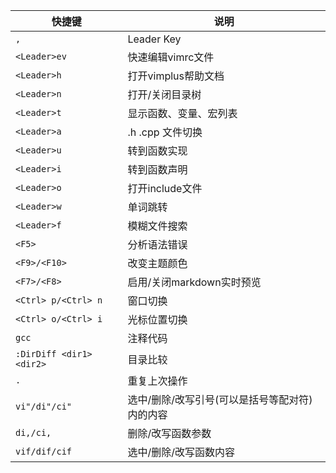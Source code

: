 | 快捷键                   | 说明                                           |
| -------                  | -----                                          |
| `,`                      | Leader Key                                     |
| `<Leader>ev`             | 快速编辑vimrc文件                              |
| `<Leader>h`              | 打开vimplus帮助文档                            |
| `<Leader>n`              | 打开/关闭目录树                                |
| `<Leader>t`              | 显示函数、变量、宏列表                         |
| `<Leader>a`              | .h .cpp 文件切换                               |
| `<Leader>u`              | 转到函数实现                                   |
| `<Leader>i`              | 转到函数声明                                   |
| `<Leader>o`              | 打开include文件                                |
| `<Leader>w`              | 单词跳转                                       |
| `<Leader>f`              | 模糊文件搜索                                   |
| `<F5>`                   | 分析语法错误                                   |
| `<F9>/<F10>`             | 改变主题颜色                                   |
| `<F7>/<F8>`              | 启用/关闭markdown实时预览                      |
| `<Ctrl> p/<Ctrl> n`      | 窗口切换                                       |
| `<Ctrl> o/<Ctrl> i`      | 光标位置切换                                   |
| `gcc`                    | 注释代码                                       |
| `:DirDiff <dir1> <dir2>` | 目录比较                                       |
| `.`                      | 重复上次操作                                   |
| `vi"/di"/ci"`            | 选中/删除/改写引号(可以是括号等配对符)内的内容 |
| `di,/ci,`                | 删除/改写函数参数                              |
| `vif/dif/cif`            | 选中/删除/改写函数内容                         |
